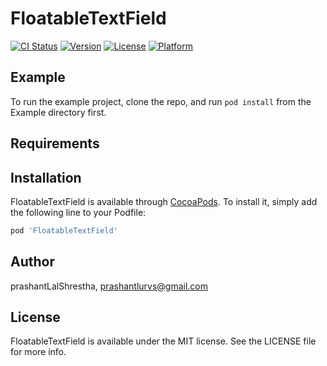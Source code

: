 # FloatableTextField

[![CI Status](http://img.shields.io/travis/prashantLalShrestha/FloatableTextField.svg?style=flat)](https://travis-ci.org/prashantLalShrestha/FloatableTextField)
[![Version](https://img.shields.io/cocoapods/v/FloatableTextField.svg?style=flat)](http://cocoapods.org/pods/FloatableTextField)
[![License](https://img.shields.io/cocoapods/l/FloatableTextField.svg?style=flat)](http://cocoapods.org/pods/FloatableTextField)
[![Platform](https://img.shields.io/cocoapods/p/FloatableTextField.svg?style=flat)](http://cocoapods.org/pods/FloatableTextField)

## Example

To run the example project, clone the repo, and run `pod install` from the Example directory first.

## Requirements

## Installation

FloatableTextField is available through [CocoaPods](http://cocoapods.org). To install
it, simply add the following line to your Podfile:

```ruby
pod 'FloatableTextField'
```

## Author

prashantLalShrestha, prashantlurvs@gmail.com

## License

FloatableTextField is available under the MIT license. See the LICENSE file for more info.
